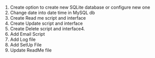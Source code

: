 1. Create option to create new SQLite database or configure new one
2. Change date into date time in MySQL db
3. Create Read me script and interface
4. Create Update script and interface
5. Create Delete script and interface4. 
6. Add Email Script
7. Add Log file
8. Add SetUp File
9. Update ReadMe file
